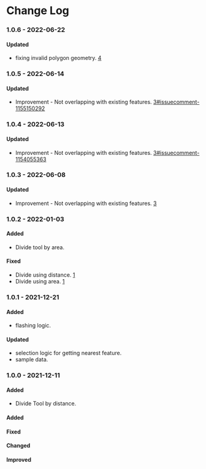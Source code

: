 # Change Log

### 1.0.6 - 2022-06-22

#### Updated

-   fixing invalid polygon geometry. [4](https://github.com/3DGISKing/QGISEditTools/issues/4)

### 1.0.5 - 2022-06-14

#### Updated

-   Improvement - Not overlapping with existing features. [3#issuecomment-1155150292](https://github.com/3DGISKing/QGISEditTools/issues/3#issuecomment-1155150292)

### 1.0.4 - 2022-06-13

#### Updated

-   Improvement - Not overlapping with existing features. [3#issuecomment-1154055363](https://github.com/3DGISKing/QGISEditTools/issues/3#issuecomment-1154055363) 

### 1.0.3 - 2022-06-08

#### Updated

-   Improvement - Not overlapping with existing features. [3](https://github.com/3DGISKing/QGISEditTools/issues/3) 

### 1.0.2 - 2022-01-03

#### Added

-   Divide tool by area. 

#### Fixed

-   Divide using distance. [1](https://github.com/3DGISKing/QGISEditTools/issues/1)
-   Divide using area. [1](https://github.com/3DGISKing/QGISEditTools/issues/2)

### 1.0.1 - 2021-12-21

#### Added
-   flashing logic. 

#### Updated

-   selection logic for getting nearest feature.
-   sample data.


### 1.0.0 - 2021-12-11

#### Added

-   Divide Tool by distance.

#### Added

#### Fixed

#### Changed

#### Improved
